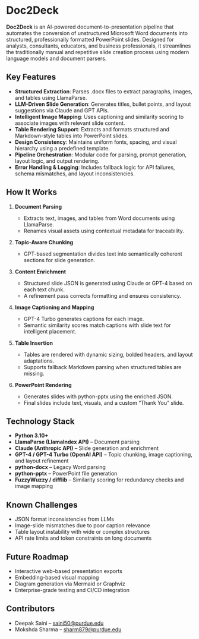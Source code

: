 

# Doc2Deck

**Doc2Deck** is an AI-powered document-to-presentation pipeline that automates the conversion of unstructured Microsoft Word documents into structured, professionally formatted PowerPoint slides. Designed for analysts, consultants, educators, and business professionals, it streamlines the traditionally manual and repetitive slide creation process using modern language models and document parsers.

## Key Features

* **Structured Extraction**: Parses .docx files to extract paragraphs, images, and tables using LlamaParse.
* **LLM-Driven Slide Generation**: Generates titles, bullet points, and layout suggestions via Claude and GPT APIs.
* **Intelligent Image Mapping**: Uses captioning and similarity scoring to associate images with relevant slide content.
* **Table Rendering Support**: Extracts and formats structured and Markdown-style tables into PowerPoint slides.
* **Design Consistency**: Maintains uniform fonts, spacing, and visual hierarchy using a predefined template.
* **Pipeline Orchestration**: Modular code for parsing, prompt generation, layout logic, and output rendering.
* **Error Handling & Logging**: Includes fallback logic for API failures, schema mismatches, and layout inconsistencies.

## How It Works

1. **Document Parsing**

   * Extracts text, images, and tables from Word documents using LlamaParse.
   * Renames visual assets using contextual metadata for traceability.

2. **Topic-Aware Chunking**

   * GPT-based segmentation divides text into semantically coherent sections for slide generation.

3. **Content Enrichment**

   * Structured slide JSON is generated using Claude or GPT-4 based on each text chunk.
   * A refinement pass corrects formatting and ensures consistency.

4. **Image Captioning and Mapping**

   * GPT-4 Turbo generates captions for each image.
   * Semantic similarity scores match captions with slide text for intelligent placement.

5. **Table Insertion**

   * Tables are rendered with dynamic sizing, bolded headers, and layout adaptations.
   * Supports fallback Markdown parsing when structured tables are missing.

6. **PowerPoint Rendering**

   * Generates slides with python-pptx using the enriched JSON.
   * Final slides include text, visuals, and a custom “Thank You” slide.

## Technology Stack

* **Python 3.10+**
* **LlamaParse (LlamaIndex API)** – Document parsing
* **Claude (Anthropic API)** – Slide generation and enrichment
* **GPT-4 / GPT-4 Turbo (OpenAI API)** – Topic chunking, image captioning, and layout refinement
* **python-docx** – Legacy Word parsing
* **python-pptx** – PowerPoint file generation
* **FuzzyWuzzy / difflib** – Similarity scoring for redundancy checks and image mapping


## Known Challenges

* JSON format inconsistencies from LLMs
* Image-slide mismatches due to poor caption relevance
* Table layout instability with wide or complex structures
* API rate limits and token constraints on long documents

## Future Roadmap

* Interactive web-based presentation exports
* Embedding-based visual mapping
* Diagram generation via Mermaid or Graphviz
* Enterprise-grade testing and CI/CD integration

## Contributors

* Deepak Saini – [saini50@purdue.edu](mailto:saini50@purdue.edu)
* Mokshda Sharma – [sharm879@purdue.edu](mailto:sharm879@purdue.edu)

